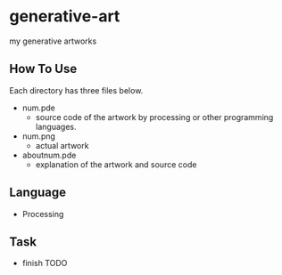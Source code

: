 # generative-art
my generative artworks

## How To Use
Each directory has three files below.
- num.pde
    - source code of the artwork by processing or other programming languages.
- num.png
    - actual artwork
- aboutnum.pde
    - explanation of the artwork and source code

## Language
- Processing

## Task
- finish TODO